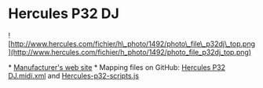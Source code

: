 # Hercules P32 DJ

![http://www.hercules.com/fichier/h\_photo/1492/photo\_file\_p32dj\_top.png](http://www.hercules.com/fichier/h_photo/1492/photo_file_p32dj_top.png)

\* [Manufacturer's web
site](http://www.hercules.com/uk/advanced-controllers/bdd/p/258/hercules-p32-dj/)
\* Mapping files on GitHub: [Hercules P32
DJ.midi.xml](https://raw.githubusercontent.com/Be-ing/mixxx/hercules_p32_mapping/res/controllers/Hercules%20P32%20DJ.midi.xml)
and
[Hercules-p32-scripts.js](https://raw.githubusercontent.com/Be-ing/mixxx/hercules_p32_mapping/res/controllers/Hercules-P32-scripts.js)
